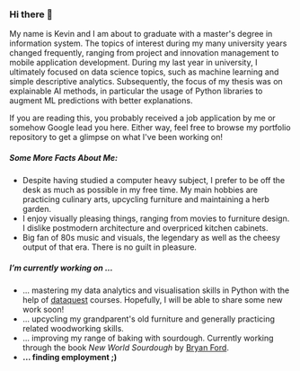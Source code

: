 ### Hi there 👋

My name is Kevin and I am about to graduate with a master's degree in information system. The topics of interest during my many university years changed frequently, ranging from project and innovation management to mobile application development. During my last year in university, I ultimately focused on data science topics, such as machine learning and simple descriptive analytics. Subsequently, the focus of my thesis was on explainable AI methods, in particular the usage of Python libraries to augment ML predictions with better explanations.

If you are reading this, you probably received a job application by me or somehow Google lead you here. Either way, feel free to browse my portfolio repository to get a glimpse on what I've been working on!

##### Some More Facts About Me:
- Despite having studied a computer heavy subject, I prefer to be off the desk as much as possible in my free time. My main hobbies are practicing culinary arts, upcycling furniture and maintaining a herb garden.
- I enjoy visually pleasing things, ranging from movies to furniture design. I dislike postmodern architecture and overpriced kitchen cabinets.
- Big fan of 80s music and visuals, the legendary as well as the cheesy output of that era. There is no guilt in pleasure.


##### I’m currently working on ...
- ... mastering my data analytics and visualisation skills in Python with the help of [dataquest](https://www.dataquest.io/) courses. Hopefully, I will be able to share some new work soon!
- ... upcycling my grandparent's old furniture and generally practicing related woodworking skills.
- ... improving my range of baking with sourdough. Currently working through the book *New World Sourdough* by [Bryan Ford](https://www.artisanbryan.com/).
- **... finding employment ;)**

<!--
**kvn23/kvn23** is a ✨ _special_ ✨ repository because its `README.md` (this file) appears on your GitHub profile.

Here are some ideas to get you started:

- 🔭 I’m currently working on ...
- 🌱 I’m currently learning ...
- 👯 I’m looking to collaborate on ...
- 🤔 I’m looking for help with ...
- 💬 Ask me about ...
- 📫 How to reach me: ...
- 😄 Pronouns: ...
- ⚡ Fun fact: ...
-->
